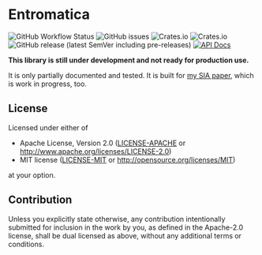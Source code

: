 # Entromatica

![GitHub Workflow Status](https://img.shields.io/github/actions/workflow/status/DanielMeiborg/entromatica/ci.yml?label=CI)
![GitHub issues](https://img.shields.io/github/issues/DanielMeiborg/entromatica)
![Crates.io](https://img.shields.io/crates/l/entromatica)
![Crates.io](https://img.shields.io/crates/v/entromatica)
![GitHub release (latest SemVer including pre-releases)](https://img.shields.io/github/v/release/DanielMeiborg/entromatica?include_prereleases)
<a href="https://docs.rs/entromatica/"><img alt="API Docs" src="https://img.shields.io/badge/docs.rs-entromatica-orange"/></a>

**This library is still under development and not ready for production use.**

It is only partially documented and tested. It is built for [my SIA
paper](https://github.com/DanielMeiborg/sia), which is work in progress, too.

## License

Licensed under either of

 * Apache License, Version 2.0
   ([LICENSE-APACHE](LICENSE-APACHE) or http://www.apache.org/licenses/LICENSE-2.0)
 * MIT license
   ([LICENSE-MIT](LICENSE-MIT) or http://opensource.org/licenses/MIT)

at your option.

## Contribution

Unless you explicitly state otherwise, any contribution intentionally submitted
for inclusion in the work by you, as defined in the Apache-2.0 license, shall be
dual licensed as above, without any additional terms or conditions.
